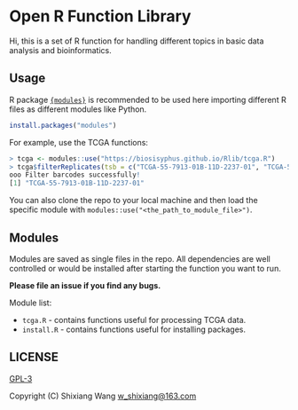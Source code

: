 # Open R Function Library

Hi, this is a set of R function for handling different topics in basic data analysis and bioinformatics.

## Usage

R package [`{modules}`](https://github.com/klmr/modules) is recommended to be used here importing different R files as different modules like Python.

```R
install.packages("modules")
```

For example, use the TCGA functions:

```R
> tcga <- modules::use("https://biosisyphus.github.io/Rlib/tcga.R")
> tcga$filterReplicates(tsb = c("TCGA-55-7913-01B-11D-2237-01", "TCGA-55-7913-01B-11X-2237-01", "TCGA-55-7913-01B-11D-2237-01"))
ooo Filter barcodes successfully!
[1] "TCGA-55-7913-01B-11D-2237-01"
```

You can also clone the repo to your local machine and then load the specific module with `modules::use("<the_path_to_module_file>")`.

## Modules

Modules are saved as single files in the repo. All dependencies are well controlled or would be installed after starting the function
you want to run.

**Please file an issue if you find any bugs.**

Module list:

- `tcga.R` -  contains functions useful for processing TCGA data.
- `install.R` - contains functions useful for installing packages.

## LICENSE

[GPL-3](LICENSE)

Copyright (C) Shixiang Wang <w_shixiang@163.com>
